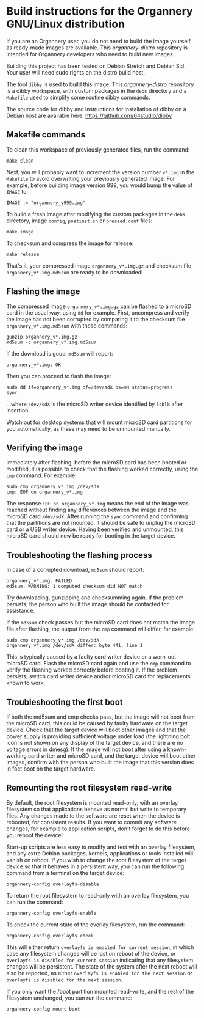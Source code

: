 # Build instructions for the Organnery GNU/Linux distribution

If you are an Organnery user, you do not need to build the image yourself, as ready-made images are available. This  _organnery-distro_ repository is intended for Organnery developers who need to build new images.

Building this project has been tested on Debian Stretch and Debian Sid. Your user will need sudo rights on the distro build host.

The tool `dibby` is used to build this image. This _organnery-distro_ repository is a dibby workspace, with custom packages in the `debs` directory and a `Makefile` used to simplify some routine dibby commands.

The source code for dibby and instructions for installation of dibby on a Debian host are available here: https://github.com/64studio/dibby

## Makefile commands

To clean this workspace of previously generated files, run the command:
```
make clean
```

Next, you will probably want to increment the version number `v*.img` in the `Makefile` to avoid overwriting your previously generated image.
For example, before building image version 999, you would bump the value of `IMAGE` to:
```
IMAGE := "organnery_v999.img"
```

To build a fresh image after modifying the custom packages in the `debs` directory, image `config`, `postinst.sh` or `preseed.conf` files:
```
make image
```

To checksum and compress the image for release:
```
make release
```

That's it, your compressed image `organnery_v*.img.gz` and checksum file `organnery_v*.img.md5sum` are ready to be downloaded!

## Flashing the image

The compressed image `organnery_v*.img.gz` can be flashed to a microSD card in the usual way, using `dd` for example.
First, uncompress and verify the image has not been corrupted by comparing it to the checksum file `organnery_v*.img.md5sum` with these commands:
```
gunzip organnery_v*.img.gz
md5sum -c organnery_v*.img.md5sum
```

If the download is good, `md5sum` will report:
```
organnery_v*.img: OK
```

Then you can proceed to flash the image:
```
sudo dd if=organnery_v*.img of=/dev/sdX bs=4M status=progress
sync
```

...where `/dev/sdX` is the microSD writer device identified by `lsblk` after insertion.

Watch out for desktop systems that will mount microSD card partitions for you automatically, as these may need to be unmounted manually.

## Verifying the image

Immediately after flashing, before the microSD card has been booted or modified, it is possible to check that the flashing worked correctly, using the `cmp` command. For example:
```
sudo cmp organnery_v*.img /dev/sdX
cmp: EOF on organnery_v*.img
```

The response `EOF on organnery_v*.img` means the end of the image was reached without finding any differences between the image and the microSD card `/dev/sdX`.
After running the `sync` command and confirming that the partitions are not mounted, it should be safe to unplug the microSD card or a USB writer device.
Having been verified and unmounted, this microSD card should now be ready for booting in the target device.

## Troubleshooting the flashing process

In case of a corrupted download, `md5sum` should report:
```
organnery_v*.img: FAILED
md5sum: WARNING: 1 computed checksum did NOT match
```

Try downloading, gunzipping and checksumming again. If the problem persists, the person who built the image should be contacted for assistance.

If the `md5sum` check passes but the microSD card does not match the image file after flashing, the output from the `cmp` command will differ, for example:
```
sudo cmp organnery_v*.img /dev/sdX
organnery_v*.img /dev/sdX differ: byte 441, line 1
```

This is typically caused by a faulty card writer device or a worn-out microSD card.
Flash the microSD card again and use the `cmp` command to verify the flashing worked correctly before booting it.
If the problem persists, switch card writer device and/or microSD card for replacements known to work.

## Troubleshooting the first boot

If both the md5sum and cmp checks pass, but the image will not boot from the microSD card, this could be caused by faulty hardware on the target device.
Check that the target device will boot other images and that the power supply is providing sufficient voltage under load (the lightning bolt icon is not shown on any display of the target device, and there are no voltage errors in dmesg).
If the image will not boot after using a known-working card writer and microSD card, and the target device will boot other images, confirm with the person who built the image that this version does in fact boot on the target hardware.

## Remounting the root filesystem read-write

By default, the root filesystem is mounted read-only, with an overlay filesystem so that applications behave as normal but write to temporary files.
Any changes made to the software are reset when the device is rebooted, for consistent results.
If you want to commit any software changes, for example to application scripts, don't forget to do this before you reboot the device!

Start-up scripts are less easy to modify and test with an overlay filesystem, and any extra Debian packages, kernels, applications or tools installed will vanish on reboot.
If you wish to change the root filesystem of the target device so that it behaves in a persistent way, you can run the following command from a terminal on the target device:
```
organnery-config overlayfs-disable
```

To return the root filesystem to read-only with an overlay filesystem, you can run the command:
```
organnery-config overlayfs-enable
```

To check the current state of the overlay filesystem, run the command:
```
organnery-config overlayfs-check
```

This will either return `overlayfs is enabled for current session`, in which case any filesystem changes will be lost on reboot of the device, or `overlayfs is disabled for current session` indicating that any filesystem changes will be persistent.
The state of the system after the next reboot will also be reported, as either `overlayfs is enabled for the next session` or `overlayfs is disabled for the next session`.

If you only want the /boot partition mounted read-write, and the rest of the filesystem unchanged, you can run the command:
```
organnery-config mount-boot
```
